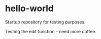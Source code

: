 # hello-world
Startup repository for testing purposes.


Testing the edit function - need more coffee.
